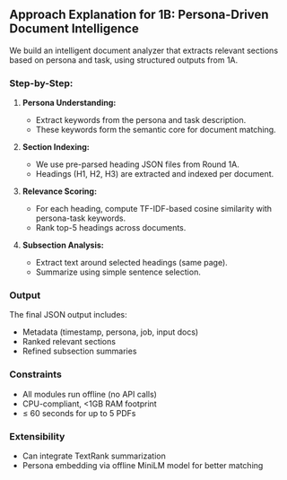 ## Approach Explanation for 1B: Persona-Driven Document Intelligence

We build an intelligent document analyzer that extracts relevant sections based on persona and task, using structured outputs from 1A.

### Step-by-Step:
1. **Persona Understanding:**
   - Extract keywords from the persona and task description.
   - These keywords form the semantic core for document matching.

2. **Section Indexing:**
   - We use pre-parsed heading JSON files from Round 1A.
   - Headings (H1, H2, H3) are extracted and indexed per document.

3. **Relevance Scoring:**
   - For each heading, compute TF-IDF-based cosine similarity with persona-task keywords.
   - Rank top-5 headings across documents.

4. **Subsection Analysis:**
   - Extract text around selected headings (same page).
   - Summarize using simple sentence selection.

### Output
The final JSON output includes:
- Metadata (timestamp, persona, job, input docs)
- Ranked relevant sections
- Refined subsection summaries

### Constraints
- All modules run offline (no API calls)
- CPU-compliant, <1GB RAM footprint
- ≤ 60 seconds for up to 5 PDFs

### Extensibility
- Can integrate TextRank summarization
- Persona embedding via offline MiniLM model for better matching
